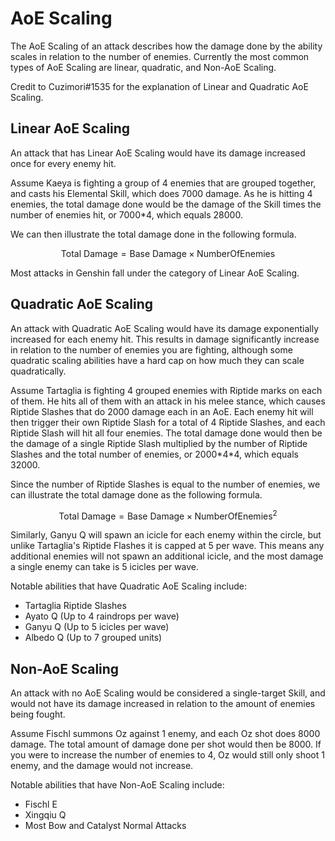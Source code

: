 # AoE Scaling

The AoE Scaling of an attack describes how the damage done by the ability scales in relation to the number of enemies. Currently the most common types of AoE Scaling are linear, quadratic, and Non-AoE Scaling.

Credit to Cuzimori\#1535 for the explanation of Linear and Quadratic AoE Scaling.

## Linear AoE Scaling

An attack that has Linear AoE Scaling would have its damage increased once for every enemy hit.

Assume Kaeya is fighting a group of 4 enemies that are grouped together, and casts his Elemental Skill, which does 7000 damage. As he is hitting 4 enemies, the total damage done would be the damage of the Skill times the number of enemies hit, or 7000\*4, which equals 28000.

We can then illustrate the total damage done in the following formula.

$$
\text{Total Damage} = \text{Base Damage} \times \text{NumberOfEnemies}
$$

Most attacks in Genshin fall under the category of Linear AoE Scaling.

## Quadratic AoE Scaling

An attack with Quadratic AoE Scaling would have its damage exponentially increased for each enemy hit. This results in damage significantly increase in relation to the number of enemies you are fighting, although some quadratic scaling abilities have a hard cap on how much they can scale quadratically.

Assume Tartaglia is fighting 4 grouped enemies with Riptide marks on each of them. He hits all of them with an attack in his melee stance, which causes Riptide Slashes that do 2000 damage each in an AoE. Each enemy hit will then trigger their own Riptide Slash for a total of 4 Riptide Slashes, and each Riptide Slash will hit all four enemies. The total damage done would then be the damage of a single Riptide Slash multiplied by the number of Riptide Slashes and the total number of enemies, or 2000\*4\*4, which equals 32000.

Since the number of Riptide Slashes is equal to the number of enemies, we can illustrate the total damage done as the following formula.

$$
\text{Total Damage} = \text{Base Damage} \times \text{NumberOfEnemies}^{2}
$$

Similarly, Ganyu Q will spawn an icicle for each enemy within the circle, but unlike Tartaglia's Riptide Flashes it is capped at 5 per wave. This means any additional enemies will not spawn an additional icicle, and the most damage a single enemy can take is 5 icicles per wave.

Notable abilities that have Quadratic AoE Scaling include:

* Tartaglia Riptide Slashes
* Ayato Q (Up to 4 raindrops per wave)
* Ganyu Q (Up to 5 icicles per wave)
* Albedo Q (Up to 7 grouped units)

## Non-AoE Scaling

An attack with no AoE Scaling would be considered a single-target Skill, and would not have its damage increased in relation to the amount of enemies being fought.

Assume Fischl summons Oz against 1 enemy, and each Oz shot does 8000 damage. The total amount of damage done per shot would then be 8000. If you were to increase the number of enemies to 4, Oz would still only shoot 1 enemy, and the damage would not increase.

Notable abilities that have Non-AoE Scaling include:

* Fischl E
* Xingqiu Q
* Most Bow and Catalyst Normal Attacks
